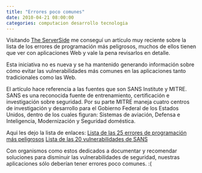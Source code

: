 ```yaml
---
title: "Errores poco comunes"
date: 2010-04-21 08:00:00
categories: computacion desarrollo tecnologia
---
```

Visitando [The ServerSide](http://www.theserverside.com) me conseguí un artículo muy reciente sobre la lista de los errores de programación más peligrosos, muchos de ellos tienen que ver con aplicaciones Web y vale la pena revisarlos en detalle.

Esta iniciativa no es nueva y se ha mantenido generando información sobre cómo evitar las vulnerabilidades más comunes en las aplicaciones tanto tradicionales como las Web.

El artículo hace referencia a las fuentes que son SANS Institute y MITRE. SANS es una reconocida fuente de entrenamiento, certificación e investigación sobre seguridad. Por su parte MITRE maneja cuatro centros de investigación y desarrollo para el Gobierno Federal de los Estados Unidos, dentro de los cuales figuran: Sistemas de aviación, Defensa e Inteligencia, Modernización y Seguridad doméstica.

Aqui les dejo la lista de enlaces:
[Lista de las 25 errores de programación más peligrosos](http://cwe.mitre.org/top25/?)
[Lista de las 20 vulnerabilidades de SANS](https://www.sans.org/critical-security-controls/?ref=top20)

Con organismos como estos dedicados a documentar y recomendar soluciones para disminuir las vulnerabilidades de seguridad, nuestras aplicaciones sólo deberían tener errores poco comunes. :(
